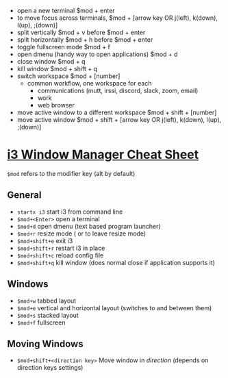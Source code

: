 - open a new terminal $mod + enter
- to move focus across terminals, $mod + [arrow key OR j(left), k(down), l(up), ;(down)]
- split vertically $mod + v before $mod + enter
- split horizontally $mod + h before $mod + enter
- toggle fullscreen mode $mod + f
- open dmenu (handy way to open applications) $mod + d
- close window $mod + q
- kill window $mod + shift + q
- switch workspace $mod + [number]
  - common workflow, one workspace for each
    - communications (mutt, irssi, discord, slack, zoom, email)
    - work
    - web browser
- move active window to a different workspace $mod + shift + [number]
- move active window $mod + shift + [arrow key OR j(left), k(down), l(up), ;(down)]

# [i3 Window Manager Cheat Sheet](https://gist.github.com/JeffPaine/cbdf57c3721546b14113)

`$mod` refers to the modifier key (alt by default)

## General
* `startx i3` start i3 from command line
* `$mod+<Enter>` open a terminal
* `$mod+d` open dmenu (text based program launcher)
* `$mod+r` resize mode (<Esc> or <Enter> to leave resize mode)
* `$mod+shift+e` exit i3
* `$mod+shift+r` restart i3 in place
* `$mod+shift+c` reload config file
* `$mod+shift+q` kill window (does normal close if application supports it)

## Windows
* `$mod+w` tabbed layout
* `$mod+e` vertical and horizontal layout (switches to and between them)
* `$mod+s` stacked layout
* `$mod+f` fullscreen

## Moving Windows
* `$mod+shift+<direction key>` Move window in _direction_ (depends on direction keys settings)
